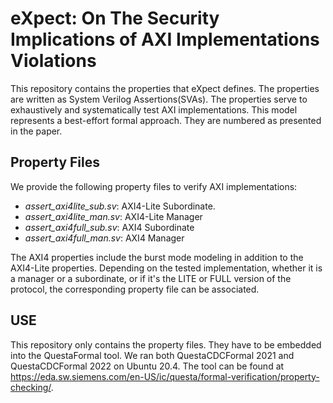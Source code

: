 # eXpect: On The Security Implications of AXI Implementations Violations

This repository contains the properties that eXpect defines. The properties are written as System Verilog Assertions(SVAs). 
The properties serve to exhaustively and systematically test AXI implementations. This model represents a best-effort formal approach.
They are numbered as presented in the paper. 


## Property Files
We provide the following property files to verify AXI implementations:
- _assert\_axi4lite\_sub.sv_: AXI4-Lite Subordinate.
- _assert\_axi4lite\_man.sv_: AXI4-Lite Manager
- _assert\_axi4full\_sub.sv_: AXI4 Subordinate
- _assert\_axi4full\_man.sv_: AXI4 Manager

The AXI4 properties include the burst mode modeling in addition to the AXI4-Lite properties. 
Depending on the tested implementation, whether it is a manager or a subordinate, or if it's the LITE or FULL version of the protocol, 
the corresponding property file can be associated.


## USE
This repository only contains the property files. They have to be embedded into the QuestaFormal tool.
We ran both QuestaCDCFormal 2021 and QuestaCDCFormal 2022 on Ubuntu 20.4. The tool can be found at https://eda.sw.siemens.com/en-US/ic/questa/formal-verification/property-checking/.
